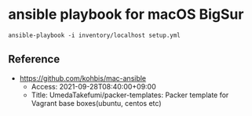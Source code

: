 # ansible playbook for macOS BigSur

```
ansible-playbook -i inventory/localhost setup.yml
```

## Reference

* https://github.com/kohbis/mac-ansible
  * Access: 2021-09-28T08:40:00+09:00
  * Title: UmedaTakefumi/packer-templates: Packer template for Vagrant base boxes(ubuntu, centos etc)
